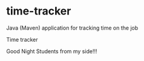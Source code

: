 # time-tracker
Java (Maven) application for tracking time on the job

Time tracker

Good Night Students from my side!!!

